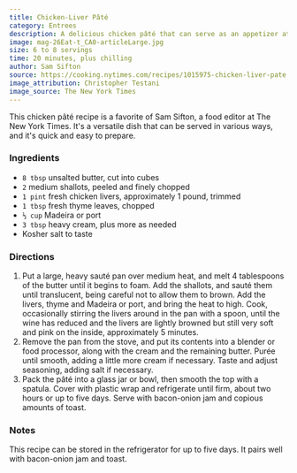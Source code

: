 ```yaml
---
title: Chicken-Liver Pâté
category: Entrees
description: A delicious chicken pâté that can serve as an appetizer at a dinner party, or simply as a light supper or a sandwich spread. It takes less than a half-hour to prepare, and it will firm up in the refrigerator in a few hours.
image: mag-26Eat-t_CA0-articleLarge.jpg
size: 6 to 8 servings
time: 20 minutes, plus chilling
author: Sam Sifton
source: https://cooking.nytimes.com/recipes/1015975-chicken-liver-pate
image_attribution: Christopher Testani
image_source: The New York Times
---
```


This chicken pâté recipe is a favorite of Sam Sifton, a food editor at The New York Times. It's a versatile dish that can be served in various ways, and it's quick and easy to prepare.

### Ingredients

* `8 tbsp` unsalted butter, cut into cubes
* `2` medium shallots, peeled and finely chopped
* `1 pint` fresh chicken livers, approximately 1 pound, trimmed
* `1 tbsp` fresh thyme leaves, chopped
* `⅓ cup` Madeira or port
* `3 tbsp` heavy cream, plus more as needed
* Kosher salt to taste

### Directions

1. Put a large, heavy sauté pan over medium heat, and melt 4 tablespoons of the butter until it begins to foam. Add the shallots, and sauté them until translucent, being careful not to allow them to brown. Add the livers, thyme and Madeira or port, and bring the heat to high. Cook, occasionally stirring the livers around in the pan with a spoon, until the wine has reduced and the livers are lightly browned but still very soft and pink on the inside, approximately 5 minutes.
2. Remove the pan from the stove, and put its contents into a blender or food processor, along with the cream and the remaining butter. Purée until smooth, adding a little more cream if necessary. Taste and adjust seasoning, adding salt if necessary.
3. Pack the pâté into a glass jar or bowl, then smooth the top with a spatula. Cover with plastic wrap and refrigerate until firm, about two hours or up to five days. Serve with bacon-onion jam and copious amounts of toast.

### Notes

This recipe can be stored in the refrigerator for up to five days. It pairs well with bacon-onion jam and toast.